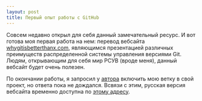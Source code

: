 ```yaml
---
layout: post
title: Первый опыт работы с GitHub
---
```


Совсем недавно открыл для себя данный замечательный ресурс. И вот готова моя первая работа на нем: перевод вебсайта [whygitisbetterthanx.com](http://whygitisbetterthanx.com/), являющимся презентацией различных преимуществ распределенной системы управления версиями Git. Людям, открывающим для себя мир РСУВ (вроде меня), данный вебсайт будет очень полезен.

По окончании работы, я запросил у [автора](http://github.com/schacon) включить мою ветку в свой проект, но ответа пока не дождался. Всвязи с этим, русская версия вебсайта временно доступна по [этому адресу](http://rezwyi.github.com/whygitisbetter/).
